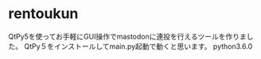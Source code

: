# rentoukun

QtPy5を使ってお手軽にGUI操作でmastodonに連投を行えるツールを作りました。
QtPy５をインストールしてmain.py起動で動くと思います。
python3.6.0
